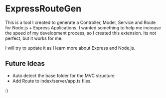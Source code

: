 # ExpressRouteGen

This is a tool I created to generate a Controller, Model, Service and Route for Node.js + Express Applications.
I wanted something to help me increase the speed of my development process, so I created this extension.
Its not perfect, but it works for me.

I will try to update it as I learn more about Express and Node.js.

## Future Ideas
 - Auto detect the base folder for the MVC structure
 - Add Route to index/server/app.ts files.








 :)
